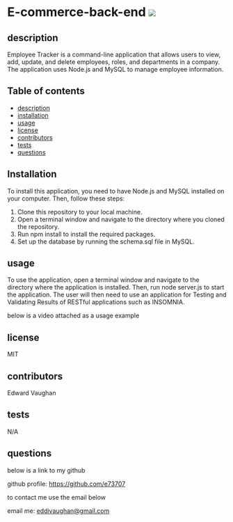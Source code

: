 # E-commerce-back-end <img src = 'https://img.shields.io/badge/license-MIT-red'/>

## description

Employee Tracker is a command-line application that allows users to view, add, update, and delete employees, roles, and departments in a company. The application uses Node.js and MySQL to manage employee information.

## Table of contents

- [description](#description)
- [installation](#installation)
- [usage](#usage)
- [license](#license)
- [contributors](#contributors)
- [tests](#tests)
- [questions](#questions)

## Installation

To install this application, you need to have Node.js and MySQL installed on your computer. Then, follow these steps:

1. Clone this repository to your local machine.
2. Open a terminal window and navigate to the directory where you cloned the repository.
3. Run npm install to install the required packages.
4. Set up the database by running the schema.sql file in MySQL.

## usage

To use the application, open a terminal window and navigate to the directory where the application is installed. Then, run node server.js to start the application. The user will then need to use an application for Testing and Validating Results of RESTful applications such as INSOMNIA.

below is a video attached as a usage example

## license

MIT

## contributors

Edward Vaughan

## tests

N/A

## questions

below is a link to my github

github profile: https://github.com/e73707

to contact me use the email below

email me: eddivaughan@gmail.com
